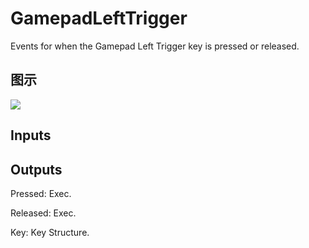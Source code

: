 # GamepadLeftTrigger

Events for when the Gamepad Left Trigger key is pressed or released.

## 图示

![]($-20221218-19223279.png)

## Inputs

## Outputs

Pressed: Exec.

Released: Exec.

Key: Key Structure.

